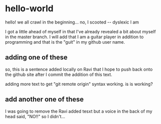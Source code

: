 # hello-world
hello! we all crawl in the beginning... no, I scooted -- dyslexic I am

I got a little ahead of myself in that I've already revealed a bit about myself in the master branch.
I will add that I am a guitar player in addition to programming and that is the "guit" in my github
user name.

## adding one of these

so, this is a sentence added locally on Ravi that I hope to push back onto the
github site after I commit the addition of this text.

adding more text to get "git remote origin" syntax working.  is is working?

## add another one of these

I was going to remove the Ravi added tesxt but a voice in the back of my head said, "NO!!"
so I didn't...
